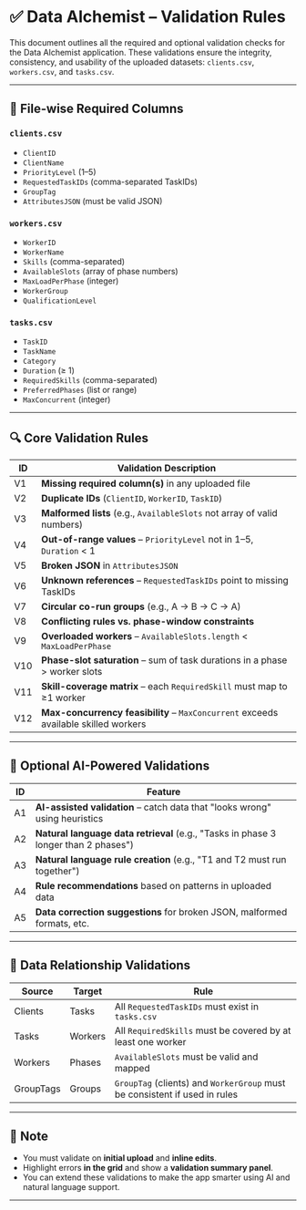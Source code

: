 # ✅ Data Alchemist – Validation Rules

This document outlines all the required and optional validation checks for the Data Alchemist application. These validations ensure the integrity, consistency, and usability of the uploaded datasets: `clients.csv`, `workers.csv`, and `tasks.csv`.

---

## 📁 File-wise Required Columns

### `clients.csv`

- `ClientID`
- `ClientName`
- `PriorityLevel` (1–5)
- `RequestedTaskIDs` (comma-separated TaskIDs)
- `GroupTag`
- `AttributesJSON` (must be valid JSON)

### `workers.csv`

- `WorkerID`
- `WorkerName`
- `Skills` (comma-separated)
- `AvailableSlots` (array of phase numbers)
- `MaxLoadPerPhase` (integer)
- `WorkerGroup`
- `QualificationLevel`

### `tasks.csv`

- `TaskID`
- `TaskName`
- `Category`
- `Duration` (≥ 1)
- `RequiredSkills` (comma-separated)
- `PreferredPhases` (list or range)
- `MaxConcurrent` (integer)

---

## 🔍 Core Validation Rules

| ID  | Validation Description                                                              |
| --- | ----------------------------------------------------------------------------------- |
| V1  | **Missing required column(s)** in any uploaded file                                 |
| V2  | **Duplicate IDs** (`ClientID`, `WorkerID`, `TaskID`)                                |
| V3  | **Malformed lists** (e.g., `AvailableSlots` not array of valid numbers)             |
| V4  | **Out-of-range values** – `PriorityLevel` not in 1–5, `Duration` < 1                |
| V5  | **Broken JSON** in `AttributesJSON`                                                 |
| V6  | **Unknown references** – `RequestedTaskIDs` point to missing TaskIDs                |
| V7  | **Circular co-run groups** (e.g., A → B → C → A)                                    |
| V8  | **Conflicting rules vs. phase-window constraints**                                  |
| V9  | **Overloaded workers** – `AvailableSlots.length` < `MaxLoadPerPhase`                |
| V10 | **Phase-slot saturation** – sum of task durations in a phase > worker slots         |
| V11 | **Skill-coverage matrix** – each `RequiredSkill` must map to ≥1 worker              |
| V12 | **Max-concurrency feasibility** – `MaxConcurrent` exceeds available skilled workers |

---

## 🤖 Optional AI-Powered Validations

| ID  | Feature                                                                             |
| --- | ----------------------------------------------------------------------------------- |
| A1  | **AI-assisted validation** – catch data that "looks wrong" using heuristics         |
| A2  | **Natural language data retrieval** (e.g., "Tasks in phase 3 longer than 2 phases") |
| A3  | **Natural language rule creation** (e.g., "T1 and T2 must run together")            |
| A4  | **Rule recommendations** based on patterns in uploaded data                         |
| A5  | **Data correction suggestions** for broken JSON, malformed formats, etc.            |

---

## 🔁 Data Relationship Validations

| Source    | Target  | Rule                                                                       |
| --------- | ------- | -------------------------------------------------------------------------- |
| Clients   | Tasks   | All `RequestedTaskIDs` must exist in `tasks.csv`                           |
| Tasks     | Workers | All `RequiredSkills` must be covered by at least one worker                |
| Workers   | Phases  | `AvailableSlots` must be valid and mapped                                  |
| GroupTags | Groups  | `GroupTag` (clients) and `WorkerGroup` must be consistent if used in rules |

---

## 📌 Note

- You must validate on **initial upload** and **inline edits**.
- Highlight errors **in the grid** and show a **validation summary panel**.
- You can extend these validations to make the app smarter using AI and natural language support.

---
